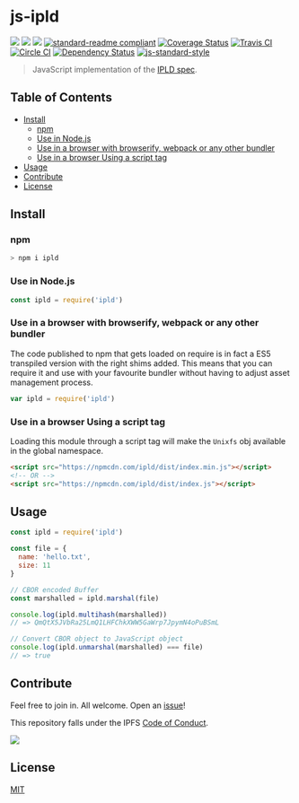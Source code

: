 # js-ipld

[![](https://img.shields.io/badge/made%20by-Protocol%20Labs-blue.svg?style=flat-square)](http://ipn.io)
[![](https://img.shields.io/badge/project-IPFS-blue.svg?style=flat-square)](http://ipfs.io/)
[![](https://img.shields.io/badge/freenode-%23ipfs-blue.svg?style=flat-square)](http://webchat.freenode.net/?channels=%23ipfs)
[![standard-readme compliant](https://img.shields.io/badge/standard--readme-OK-green.svg?style=flat-square)](https://github.com/RichardLitt/standard-readme)
[![Coverage Status](https://coveralls.io/repos/github/ipfs/js-ipld/badge.svg?branch=master)](https://coveralls.io/github/ipfs/js-ipld?branch=master)
[![Travis CI](https://travis-ci.org/ipfs/js-ipld.svg?branch=master)](https://travis-ci.org/ipfs/js-ipld)
[![Circle CI](https://circleci.com/gh/ipfs/js-ipld.svg?style=svg)](https://circleci.com/gh/ipfs/js-ipld)
[![Dependency Status](https://david-dm.org/ipfs/js-ipld.svg?style=flat-square)](https://david-dm.org/ipfs/js-ipld) [![js-standard-style](https://img.shields.io/badge/code%20style-standard-brightgreen.svg?style=flat-square)](https://github.com/feross/standard)

> JavaScript implementation of the [IPLD spec](https://github.com/ipfs/specs/tree/master/ipld).

## Table of Contents

- [Install](#install)
  - [npm](#npm)
  - [Use in Node.js](#use-in-nodejs)
  - [Use in a browser with browserify, webpack or any other bundler](#use-in-a-browser-with-browserify-webpack-or-any-other-bundler)
  - [Use in a browser Using a script tag](#use-in-a-browser-using-a-script-tag)
- [Usage](#usage)
- [Contribute](#contribute)
- [License](#license)

## Install

### npm

```sh
> npm i ipld
```

### Use in Node.js

```js
const ipld = require('ipld')
```

### Use in a browser with browserify, webpack or any other bundler

The code published to npm that gets loaded on require is in fact a ES5 transpiled version with the right shims added. This means that you can require it and use with your favourite bundler without having to adjust asset management process.

```JavaScript
var ipld = require('ipld')
```

### Use in a browser Using a script tag

Loading this module through a script tag will make the `Unixfs` obj available in the global namespace.

```html
<script src="https://npmcdn.com/ipld/dist/index.min.js"></script>
<!-- OR -->
<script src="https://npmcdn.com/ipld/dist/index.js"></script>
```

## Usage

```js
const ipld = require('ipld')

const file = {
  name: 'hello.txt',
  size: 11
}

// CBOR encoded Buffer
const marshalled = ipld.marshal(file)

console.log(ipld.multihash(marshalled))
// => QmQtX5JVbRa25LmQ1LHFChkXWW5GaWrp7JpymN4oPuBSmL

// Convert CBOR object to JavaScript object
console.log(ipld.unmarshal(marshalled) === file)
// => true
```

## Contribute

Feel free to join in. All welcome. Open an [issue](https://github.com/ipfs/js-ipld/issues)!

This repository falls under the IPFS [Code of Conduct](https://github.com/ipfs/community/blob/master/code-of-conduct.md).

[![](https://cdn.rawgit.com/jbenet/contribute-ipfs-gif/master/img/contribute.gif)](https://github.com/ipfs/community/blob/master/contributing.md)

## License

[MIT](LICENSE)
